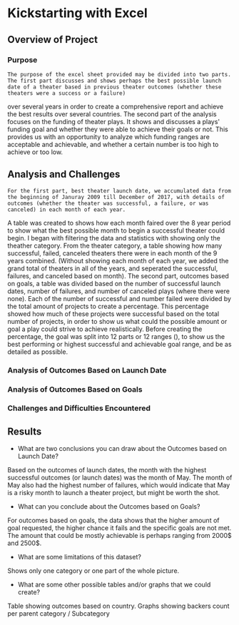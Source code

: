 # Kickstarting with Excel

## Overview of Project

### Purpose

	The purpose of the excel sheet provided may be divided into two parts. The first part discusses and shows perhaps the best possible launch date of a theater based in previous theater outcomes (whether these theaters were a success or a failure)
over several years in order to create a comprehensive report and achieve the best results over several countries. 
	The second part of the analysis focuses on the funding of theater plays. It shows and discusses a plays' funding goal and whether they were able to achieve their goals or not. This provides us with an opportunity to analyze which funding ranges
are acceptable and achievable, and whether a certain number is too high to achieve or too low.

## Analysis and Challenges

	For the first part, best theater launch date, we accumulated data from the beginning of Januray 2009 till December of 2017, with details of outcomes (whether the theater was successful, a failure, or was canceled) in each month of each year. 
A table was created to shows how each month faired over the 8 year period to show what the best possible month to begin a successful theater could begin. I began with filtering the data and statistics with showing only the theather category. 
From the theater category, a table showing how many successful, failed, canceled theaters there were in each month of the 9 years combined. (Without showing each month of each year, we added the grand total of theaters in all of the years, and seperated
the successful, failures, and canceled based on month). 
	The second part, outcomes based on goals, a table was divided based on the number of successful launch dates, number of failures, and number of canceled plays (where there were none). Each of the number of successful and number failed were divided by 
the total amount of projects to create a percentage. This percentage showed how much of these projects were successful based on the total number of projects, in order to show us what could the possible amount or goal a play could strive to achieve realistically. 
Before creating the percentage, the goal was split into 12 parts or 12 ranges (), to show us the best performing or highest successful and achievable goal range, and be as detailed as possible. 

### Analysis of Outcomes Based on Launch Date

### Analysis of Outcomes Based on Goals

### Challenges and Difficulties Encountered

## Results

- What are two conclusions you can draw about the Outcomes based on Launch Date?

Based on the outcomes of launch dates, the month with the highest successful outcomes (or launch dates) was the month of May. The month of May also had the highest number of failures, which would indicate that May is a risky month to launch a theater project,
but might be worth the shot.

- What can you conclude about the Outcomes based on Goals?

For outcomes based on goals, the data shows that the higher amount of goal requested, the higher chance it fails and the specific goals are not met. The amount that could be mostly achievable is perhaps ranging from 2000$ and 2500$. 

- What are some limitations of this dataset?

Shows only one category or one part of the whole picture.

- What are some other possible tables and/or graphs that we could create?

Table showing outcomes based on country. Graphs showing backers count per parent category / Subcategory
